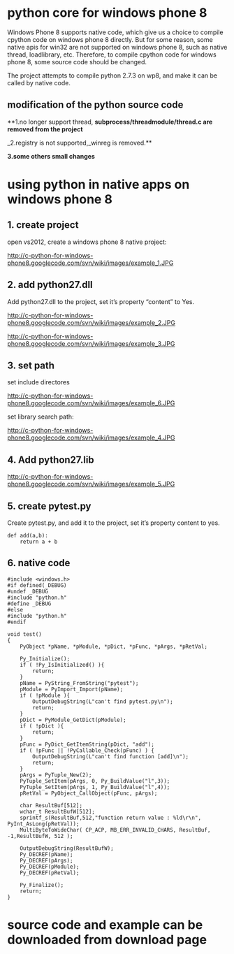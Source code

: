 # python core for windows phone 8 #

Windows Phone 8 supports native code, which give us a choice to compile cpython code on windows phone 8 directly. But for some reason, some native apis for win32 are not supported on windows phone 8, such as native thread, loadlibrary, etc. Therefore, to compile cpython code for windows phone 8, some source code should be changed.

The project attempts to compile python 2.7.3 on wp8, and make it can be called by native code.

## modification of the python source code ##

**1.no longer support thread, **subprocess/threadmodule/thread.c are removed from the project**

_2.registry is not supported,_winreg is removed.**

**3.some others small changes**

# using python in native apps on windows phone 8 #

## 1. create project ##

open vs2012, create a windows phone 8 native project:

http://c-python-for-windows-phone8.googlecode.com/svn/wiki/images/example_1.JPG

## 2. add python27.dll ##

Add python27.dll to the project, set it’s property “content” to Yes.

http://c-python-for-windows-phone8.googlecode.com/svn/wiki/images/example_2.JPG

http://c-python-for-windows-phone8.googlecode.com/svn/wiki/images/example_3.JPG

## 3. set path ##

set include directores

http://c-python-for-windows-phone8.googlecode.com/svn/wiki/images/example_6.JPG

set library search path:

http://c-python-for-windows-phone8.googlecode.com/svn/wiki/images/example_4.JPG

## 4. Add python27.lib ##

http://c-python-for-windows-phone8.googlecode.com/svn/wiki/images/example_5.JPG

## 5. create pytest.py ##

Create pytest.py, and add it to the project, set it’s property content to yes.

```
def add(a,b):  
    return a + b
```

## 6. native code ##

```
#include <windows.h>
#if defined(_DEBUG)
#undef _DEBUG
#include "python.h"
#define _DEBUG
#else
#include "python.h"
#endif

void test()
{
	PyObject *pName, *pModule, *pDict, *pFunc, *pArgs, *pRetVal; 

    Py_Initialize();  
    if ( !Py_IsInitialized() ){  
        return;  
    }  
    pName = PyString_FromString("pytest");  
    pModule = PyImport_Import(pName);  
    if ( !pModule ){  
		OutputDebugString(L"can't find pytest.py\n");
        return;  
    }  
    pDict = PyModule_GetDict(pModule);  
    if ( !pDict ){  
        return;  
    }  
    pFunc = PyDict_GetItemString(pDict, "add");  
    if ( !pFunc || !PyCallable_Check(pFunc) ) {  
        OutputDebugString(L"can't find function [add]\n");  
		return;  
    }  
    pArgs = PyTuple_New(2);  
    PyTuple_SetItem(pArgs, 0, Py_BuildValue("l",3));   
    PyTuple_SetItem(pArgs, 1, Py_BuildValue("l",4));  
    pRetVal = PyObject_CallObject(pFunc, pArgs);  

	char ResultBuf[512];
	wchar_t ResultBufW[512];
	sprintf_s(ResultBuf,512,"function return value : %ld\r\n", PyInt_AsLong(pRetVal));
	MultiByteToWideChar( CP_ACP, MB_ERR_INVALID_CHARS, ResultBuf, -1,ResultBufW, 512 );

    OutputDebugString(ResultBufW);  
    Py_DECREF(pName);  
    Py_DECREF(pArgs);  
    Py_DECREF(pModule);  
    Py_DECREF(pRetVal);  

    Py_Finalize();  
    return;  
}

```

# source code and example can be downloaded from download page #